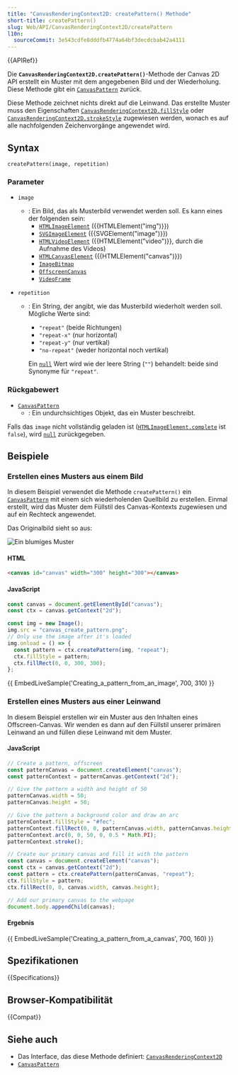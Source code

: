 ```yaml
---
title: "CanvasRenderingContext2D: createPattern() Methode"
short-title: createPattern()
slug: Web/API/CanvasRenderingContext2D/createPattern
l10n:
  sourceCommit: 3e543cdfe8dddfb4774a64bf3decdcbab42a4111
---
```


{{APIRef}}

Die **`CanvasRenderingContext2D.createPattern()`**-Methode der Canvas 2D API erstellt ein Muster mit dem angegebenen Bild und der Wiederholung.
Diese Methode gibt ein [`CanvasPattern`](/de/docs/Web/API/CanvasPattern) zurück.

Diese Methode zeichnet nichts direkt auf die Leinwand.
Das erstellte Muster muss den Eigenschaften [`CanvasRenderingContext2D.fillStyle`](/de/docs/Web/API/CanvasRenderingContext2D/fillStyle) oder [`CanvasRenderingContext2D.strokeStyle`](/de/docs/Web/API/CanvasRenderingContext2D/strokeStyle) zugewiesen werden, wonach es auf alle nachfolgenden Zeichenvorgänge angewendet wird.

## Syntax

```js-nolint
createPattern(image, repetition)
```

### Parameter

- `image`

  - : Ein Bild, das als Musterbild verwendet werden soll.
    Es kann eines der folgenden sein:
    - [`HTMLImageElement`](/de/docs/Web/API/HTMLImageElement) ({{HTMLElement("img")}})
    - [`SVGImageElement`](/de/docs/Web/API/SVGImageElement) ({{SVGElement("image")}})
    - [`HTMLVideoElement`](/de/docs/Web/API/HTMLVideoElement) ({{HTMLElement("video")}}, durch die Aufnahme des Videos)
    - [`HTMLCanvasElement`](/de/docs/Web/API/HTMLCanvasElement) ({{HTMLElement("canvas")}})
    - [`ImageBitmap`](/de/docs/Web/API/ImageBitmap)
    - [`OffscreenCanvas`](/de/docs/Web/API/OffscreenCanvas)
    - [`VideoFrame`](/de/docs/Web/API/VideoFrame)

- `repetition`

  - : Ein String, der angibt, wie das Musterbild wiederholt werden soll.
    Mögliche Werte sind:

    - `"repeat"` (beide Richtungen)
    - `"repeat-x"` (nur horizontal)
    - `"repeat-y"` (nur vertikal)
    - `"no-repeat"` (weder horizontal noch vertikal)

    Ein [`null`](/de/docs/Web/JavaScript/Reference/Operators/null) Wert wird wie der leere String (`""`) behandelt: beide sind Synonyme für `"repeat"`.

### Rückgabewert

- [`CanvasPattern`](/de/docs/Web/API/CanvasPattern)
  - : Ein undurchsichtiges Objekt, das ein Muster beschreibt.

Falls das `image` nicht vollständig geladen ist ([`HTMLImageElement.complete`](/de/docs/Web/API/HTMLImageElement/complete) ist `false`), wird [`null`](/de/docs/Web/JavaScript/Reference/Operators/null) zurückgegeben.

## Beispiele

### Erstellen eines Musters aus einem Bild

In diesem Beispiel verwendet die Methode `createPattern()` ein [`CanvasPattern`](/de/docs/Web/API/CanvasPattern) mit einem sich wiederholenden Quellbild zu erstellen.
Einmal erstellt, wird das Muster dem Füllstil des Canvas-Kontexts zugewiesen und auf ein Rechteck angewendet.

Das Originalbild sieht so aus:

![Ein blumiges Muster](canvas_create_pattern.png)

#### HTML

```html
<canvas id="canvas" width="300" height="300"></canvas>
```

#### JavaScript

```js
const canvas = document.getElementById("canvas");
const ctx = canvas.getContext("2d");

const img = new Image();
img.src = "canvas_create_pattern.png";
// Only use the image after it's loaded
img.onload = () => {
  const pattern = ctx.createPattern(img, "repeat");
  ctx.fillStyle = pattern;
  ctx.fillRect(0, 0, 300, 300);
};
```

{{ EmbedLiveSample('Creating_a_pattern_from_an_image', 700, 310) }}

### Erstellen eines Musters aus einer Leinwand

In diesem Beispiel erstellen wir ein Muster aus den Inhalten eines Offscreen-Canvas.
Wir wenden es dann auf den Füllstil unserer primären Leinwand an und füllen diese Leinwand mit dem Muster.

#### JavaScript

```js
// Create a pattern, offscreen
const patternCanvas = document.createElement("canvas");
const patternContext = patternCanvas.getContext("2d");

// Give the pattern a width and height of 50
patternCanvas.width = 50;
patternCanvas.height = 50;

// Give the pattern a background color and draw an arc
patternContext.fillStyle = "#fec";
patternContext.fillRect(0, 0, patternCanvas.width, patternCanvas.height);
patternContext.arc(0, 0, 50, 0, 0.5 * Math.PI);
patternContext.stroke();

// Create our primary canvas and fill it with the pattern
const canvas = document.createElement("canvas");
const ctx = canvas.getContext("2d");
const pattern = ctx.createPattern(patternCanvas, "repeat");
ctx.fillStyle = pattern;
ctx.fillRect(0, 0, canvas.width, canvas.height);

// Add our primary canvas to the webpage
document.body.appendChild(canvas);
```

#### Ergebnis

{{ EmbedLiveSample('Creating_a_pattern_from_a_canvas', 700, 160) }}

## Spezifikationen

{{Specifications}}

## Browser-Kompatibilität

{{Compat}}

## Siehe auch

- Das Interface, das diese Methode definiert: [`CanvasRenderingContext2D`](/de/docs/Web/API/CanvasRenderingContext2D)
- [`CanvasPattern`](/de/docs/Web/API/CanvasPattern)
